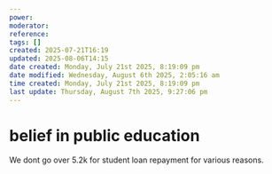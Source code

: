 ```yaml
---
power: 
moderator: 
reference: 
tags: []
created: 2025-07-21T16:19
updated: 2025-08-06T14:15
date created: Monday, July 21st 2025, 8:19:09 pm
date modified: Wednesday, August 6th 2025, 2:05:16 am
time created: Monday, July 21st 2025, 8:19:09 pm
last update: Thursday, August 7th 2025, 9:27:06 pm
---
```

# belief in public education
We dont go over 5.2k for student loan repayment for various reasons.